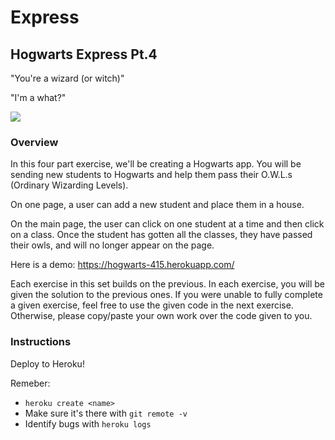# Express

## Hogwarts Express Pt.4

"You're a wizard (or witch)"

"I'm a what?"

<img src="demo.png">


### Overview

In this four part exercise, we'll be creating a Hogwarts app. You will be sending new students to Hogwarts and help them pass their O.W.L.s (Ordinary Wizarding Levels).

On one page, a user can add a new student and place them in a house.

On the main page, the user can click on one student at a time and then click on a class. Once the student has gotten all the classes, they have passed their owls, and will no longer appear on the page.

Here is a demo: https://hogwarts-415.herokuapp.com/ 

Each exercise in this set builds on the previous. In each exercise, you will be given the solution to the previous ones. If you were unable to fully complete a given exercise, feel free to use the given code in the next exercise. Otherwise, please copy/paste your own work over the code given to you.

### Instructions

Deploy to Heroku!

Remeber:
- `heroku create <name>`
- Make sure it's there with `git remote -v`
- Identify bugs with  `heroku logs`